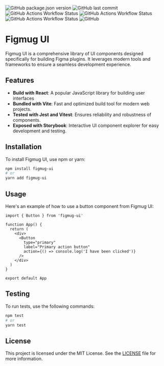 ![GitHub package.json version](https://img.shields.io/github/package-json/v/a-ng-d/figmug-ui?color=informational) ![GitHub last commit](https://img.shields.io/github/last-commit/a-ng-d/figmug-ui?color=informational) ![GitHub Actions Workflow Status](https://img.shields.io/github/actions/workflow/status/a-ng-d/figmug-ui/npm.yml?label=npm) ![GitHub Actions Workflow Status](https://img.shields.io/github/actions/workflow/status/a-ng-d/figmug-ui/chromatic.yml?label=Chromatic) ![GitHub Actions Workflow Status](https://img.shields.io/github/actions/workflow/status/a-ng-d/figmug-ui/deploy.yml?label=Deployment)
![GitHub](https://img.shields.io/github/license/a-ng-d/figmug-ui?color=informational)

# Figmug UI

Figmug UI is a comprehensive library of UI components designed specifically for building Figma plugins. It leverages modern tools and frameworks to ensure a seamless development experience.

## Features

- **Build with React**: A popular JavaScript library for building user interfaces
- **Bundled with Vite**: Fast and optimized build tool for modern web projects.
- **Tested with Jest and Vitest**: Ensures reliability and robustness of components.
- **Exposed with Storybook**: Interactive UI component explorer for easy development and testing.

## Installation

To install Figmug UI, use npm or yarn:

```bash
npm install figmug-ui
# or
yarn add figmug-ui
```

## Usage

Here's an example of how to use a button component from Figmug UI:

```tsx
import { Button } from 'figmug-ui'

function App() {
  return (
    <div>
      <Button
        type="primary"
        label="Primary action button"
        action={() => console.log('I have been clicked')}
      />
    </div>
  )
}

export default App
```

## Testing

To run tests, use the following commands:

```bash
npm test
# or
yarn test
```

## License

This project is licensed under the MIT License. See the [LICENSE](LICENSE) file for more information.
